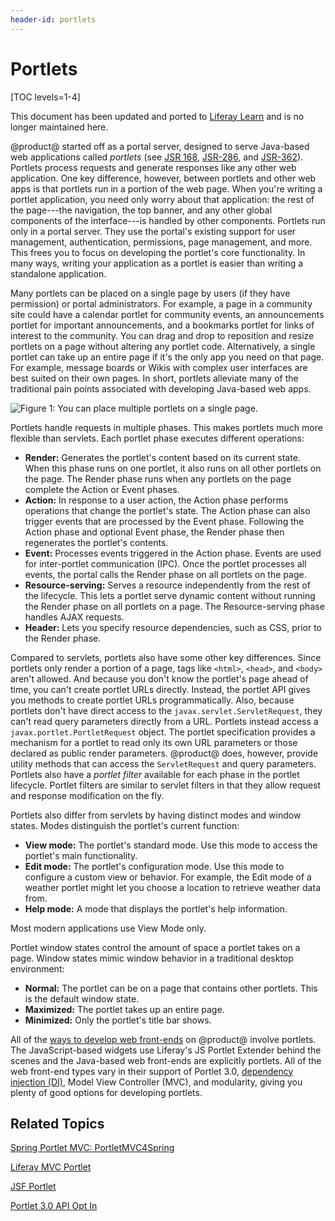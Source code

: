 ```yaml
---
header-id: portlets
---
```


# Portlets

[TOC levels=1-4]

<aside class="alert alert-info">
  <span class="wysiwyg-color-blue120"> This document has been updated and ported to <a href="https://learn.liferay.com/dxp/latest/en/developing-applications/developing-a-java-web-application/portlets.html">Liferay Learn</a> and is no longer maintained here.</span>
</aside>

@product@ started off as a portal server, designed to serve Java-based web
applications called *portlets* (see [JSR 168](https://jcp.org/en/jsr/detail?id=168),
[JSR-286](https://jcp.org/en/jsr/detail?id=286), and
[JSR-362](https://jcp.org/en/jsr/detail?id=362)).
Portlets process requests and generate
responses like any other web application. One key difference, however, between
portlets and other web apps is that portlets run in a portion of the web page.
When you're writing a portlet application, you need only worry about that
application: the rest of the page---the navigation, the top banner, and any
other global components of the interface---is handled by other components.
Portlets run only in a portal server. They use the portal's existing support for
user management, authentication, permissions, page management, and more. This
frees you to focus on developing the portlet's core functionality. In many ways,
writing your application as a portlet is easier than writing a standalone
application.

Many portlets can be placed on a single page by users (if they have permission)
or portal administrators. For example, a page in a community site could have
a calendar portlet for community events, an announcements portlet for important
announcements, and a bookmarks portlet for links of interest to the community.
You can drag and drop to reposition and resize portlets on a page without
altering any portlet code. Alternatively, a single portlet can take up an entire
page if it's the only app you need on that page. For example, message boards
or Wikis with complex user interfaces are best suited on their own pages. In
short, portlets alleviate many of the traditional pain points associated with
developing Java-based web apps.

![Figure 1: You can place multiple portlets on a single page.](../../images/portlet-applications.png)

Portlets handle requests in multiple phases. This makes portlets much more
flexible than servlets. Each portlet phase executes different operations:

-   **Render:** Generates the portlet's content based on its current state. When
    this phase runs on one portlet, it also runs on all other portlets on the
    page. The Render phase runs when any portlets on the page complete the
    Action or Event phases.
-   **Action:** In response to a user action, the Action phase performs
    operations that change the portlet's state. The Action phase can also
    trigger events that are processed by the Event phase. Following the Action
    phase and optional Event phase, the Render phase then regenerates the
    portlet's contents.
-   **Event:** Processes events triggered in the Action phase. Events are used
    for inter-portlet communication (IPC). Once the portlet processes all
    events, the portal calls the Render phase on all portlets on the page.
-   **Resource-serving:** Serves a resource independently from the rest of the
    lifecycle. This lets a portlet serve dynamic content without running the
    Render phase on all portlets on a page. The Resource-serving phase handles
    AJAX requests.
-   **Header:** Lets you specify resource dependencies, such as CSS, prior to
    the Render phase.

Compared to servlets, portlets also have some other key differences. Since
portlets only render a portion of a page, tags like `<html>`, `<head>`, and
`<body>` aren't allowed. And because you don't know the portlet's page ahead of
time, you can't create portlet URLs directly. Instead, the portlet API gives you
methods to create portlet URLs programmatically. Also, because portlets don't
have direct access to the `javax.servlet.ServletRequest`, they can't read query
parameters directly from a URL. Portlets instead access a
`javax.portlet.PortletRequest` object. The portlet specification provides a
mechanism for a portlet to read only its own URL parameters or those declared as
public render parameters. @product@ does, however, provide utility methods that
can access the `ServletRequest` and query parameters. Portlets also have a
*portlet filter* available for each phase in the portlet lifecycle. Portlet
filters are similar to servlet filters in that they allow request and response
modification on the fly.

Portlets also differ from servlets by having distinct modes and window states.
Modes distinguish the portlet's current function:

-   **View mode:** The portlet's standard mode. Use this mode to access the
    portlet's main functionality.
-   **Edit mode:** The portlet's configuration mode. Use this mode to configure
    a custom view or behavior. For example, the Edit mode of a weather portlet
    might let you choose a location to retrieve weather data from.
-   **Help mode:** A mode that displays the portlet's help information.

Most modern applications use View Mode only.

Portlet window states control the amount of space a portlet takes on a page.
Window states mimic window behavior in a traditional desktop environment:

-   **Normal:** The portlet can be on a page that contains other portlets. This
    is the default window state.
-   **Maximized:** The portlet takes up an entire page.
-   **Minimized:** Only the portlet's title bar shows.

All of the
[ways to develop web front-ends](/docs/7-2/appdev/-/knowledge_base/a/web-front-ends)
on @product@ involve portlets. The JavaScript-based widgets use Liferay's JS
Portlet Extender behind the scenes and the Java-based web front-ends are
explicitly portlets. All of the web front-end types vary in their support of
Portlet 3.0,
[dependency injection (DI)](/docs/7-2/frameworks/-/knowledge_base/f/dependency-injection),
Model View Controller (MVC), and modularity, giving you plenty of good options
for developing portlets.

## Related Topics

<!--[Bean Portlet](/docs/7-2/appdev/-/knowledge_base/a/bean-portlet) TODO uncomment when Bean Portlet is available. jhinkey -->

[Spring Portlet MVC: PortletMVC4Spring](/docs/7-2/appdev/-/knowledge_base/a/portletmvc4spring)

[Liferay MVC Portlet](/docs/7-2/appdev/-/knowledge_base/a/liferay-mvc-portlet)

[JSF Portlet](/docs/7-2/appdev/-/knowledge_base/a/jsf-portlet)

[Portlet 3.0 API Opt In](/docs/7-2/reference/-/knowledge_base/r/portlet-3-0-api-opt-in)